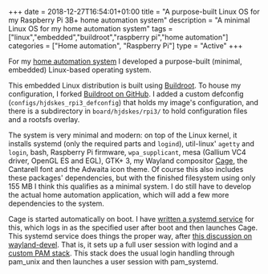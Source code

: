 +++
date = 2018-12-27T16:54:01+01:00
title = "A purpose-built Linux OS for my Raspberry Pi 3B+ home automation system"
description = "A minimal Linux OS for my home automation system"
tags = ["linux","embedded","buildroot","raspberry pi","home automation"]
categories = ["Home automation", "Raspberry Pi"]
type = "Active"
+++

For my [home automation system](/blog/home-automation) I developed a
purpose-built (minimal, embedded) Linux-based operating system.

This embedded Linux distribution is built using
[Buildroot](https://buildroot.org/). To house my configuration, I
forked [Buildroot on
GitHub](https://github.com/Hjdskes/buildroot/tree/hjdskes). I added a
custom defconfig (`configs/hjdskes_rpi3_defconfig`) that holds my
image's configuration, and there is a subdirectory in
`board/hjdskes/rpi3/` to hold configuration files and a rootsfs
overlay.

The system is very minimal and modern: on top of the Linux kernel, it
installs systemd (only the required parts and `logind`), util-linux'
`agetty` and `login`, bash, Raspberry Pi firmware, `wpa_supplicant`,
mesa (Gallium VC4 driver, OpenGL ES and EGL), GTK+ 3, my Wayland
compositor [Cage](/projects/cage), the Cantarell font and the Adwaita
icon theme. Of course this also includes these packages' dependencies,
but with the finished filesystem using only 155 MB I think this
qualifies as a minimal system. I do still have to develop the actual
home automation application, which will add a few more dependencies to
the system.

Cage is started automatically on boot. I have [written a systemd
service](https://github.com/Hjdskes/buildroot/blob/hjdskes/board/hjdskes/rpi3/rootfs_overlay/etc/systemd/system/cage%40.service)
for this, which logs in as the specified user after boot and then
launches Cage. This systemd service does things the proper way, after
[this discussion on
wayland-devel](https://lists.freedesktop.org/archives/wayland-devel/2017-November/035973.html).
That is, it sets up a full user session with logind and a [custom PAM
stack](https://github.com/Hjdskes/buildroot/blob/hjdskes/board/hjdskes/rpi3/rootfs_overlay/etc/pam.d/cage).
This stack does the usual login handling through pam_unix and then
launches a user session with pam_systemd.
